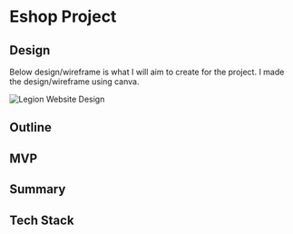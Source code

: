 # Eshop Project

## Design

Below design/wireframe is what I will aim to create for the project. I made the design/wireframe using canva.

![Legion Website Design](https://user-images.githubusercontent.com/119549394/212805059-9866fe6a-3604-41af-a262-43c5677d442f.png)

## Outline

## MVP

## Summary

## Tech Stack
